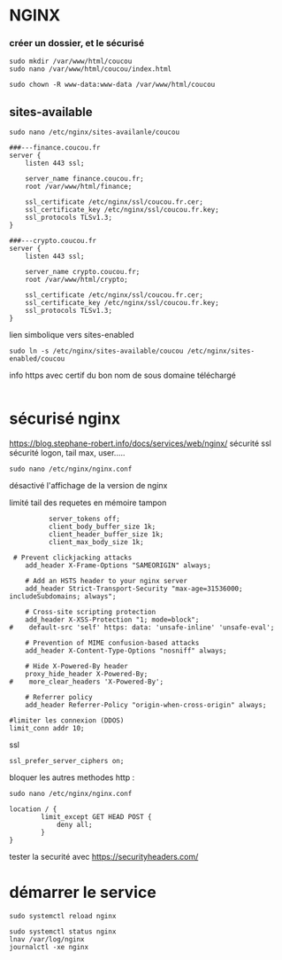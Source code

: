 # NGINX
### créer un dossier, et le sécurisé
```
sudo mkdir /var/www/html/coucou
sudo nano /var/www/html/coucou/index.html
```
```
sudo chown -R www-data:www-data /var/www/html/coucou
```

## sites-available
```
sudo nano /etc/nginx/sites-availanle/coucou
```
```
###---finance.coucou.fr
server {
    listen 443 ssl;

    server_name finance.coucou.fr;
    root /var/www/html/finance;

    ssl_certificate /etc/nginx/ssl/coucou.fr.cer;
    ssl_certificate_key /etc/nginx/ssl/coucou.fr.key;
    ssl_protocols TLSv1.3;
}

###---crypto.coucou.fr
server {
    listen 443 ssl;

    server_name crypto.coucou.fr;
    root /var/www/html/crypto;

    ssl_certificate /etc/nginx/ssl/coucou.fr.cer;
    ssl_certificate_key /etc/nginx/ssl/coucou.fr.key;
    ssl_protocols TLSv1.3;
}
```
lien simbolique vers sites-enabled
```
sudo ln -s /etc/nginx/sites-available/coucou /etc/nginx/sites-enabled/coucou
```

info https avec certif du bon nom de sous domaine téléchargé
```

```


# sécurisé nginx
https://blog.stephane-robert.info/docs/services/web/nginx/
sécurité ssl
sécurité logon, tail max, user.....
```
sudo nano /etc/nginx/nginx.conf
```
désactivé l'affichage de la version de nginx

limité tail des requetes en mémoire tampon

```
          server_tokens off;
          client_body_buffer_size 1k;
          client_header_buffer_size 1k;
          client_max_body_size 1k;

 # Prevent clickjacking attacks
    add_header X-Frame-Options "SAMEORIGIN" always;

    # Add an HSTS header to your nginx server
    add_header Strict-Transport-Security "max-age=31536000; includeSubdomains; always";

    # Cross-site scripting protection
    add_header X-XSS-Protection "1; mode=block";
#    default-src 'self' https: data: 'unsafe-inline' 'unsafe-eval';

    # Prevention of MIME confusion-based attacks
    add_header X-Content-Type-Options "nosniff" always;

    # Hide X-Powered-By header
    proxy_hide_header X-Powered-By;
#    more_clear_headers 'X-Powered-By';

    # Referrer policy
    add_header Referrer-Policy "origin-when-cross-origin" always;

#limiter les connexion (DDOS)
limit_conn addr 10;
```
ssl 
```
ssl_prefer_server_ciphers on;
```

bloquer les autres methodes http : 
```
sudo nano /etc/nginx/nginx.conf
```
```
location / {
        limit_except GET HEAD POST {
            deny all;
        }
}
```
tester la securité avec https://securityheaders.com/

# démarrer le service
```
sudo systemctl reload nginx

sudo systemctl status nginx
lnav /var/log/nginx
journalctl -xe nginx
```

